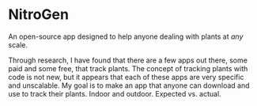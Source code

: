 # NitroGen
An open-source app designed to help anyone dealing with plants at *any* scale.

Through research, I have found that there are a few apps out there, some paid and some free, that track plants.  The concept of tracking plants with code is not new, but it appears that each of these apps are very specific and unscalable.  My goal is to make an app that anyone can download and use to track their plants.  Indoor and outdoor.  Expected vs. actual.
